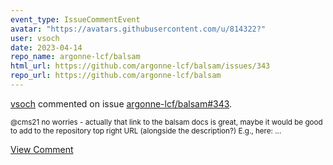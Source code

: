 ```yaml
---
event_type: IssueCommentEvent
avatar: "https://avatars.githubusercontent.com/u/814322?"
user: vsoch
date: 2023-04-14
repo_name: argonne-lcf/balsam
html_url: https://github.com/argonne-lcf/balsam/issues/343
repo_url: https://github.com/argonne-lcf/balsam
---
```


<a href='https://github.com/vsoch' target='_blank'>vsoch</a> commented on issue <a href='https://github.com/argonne-lcf/balsam/issues/343' target='_blank'>argonne-lcf/balsam#343</a>.

<small>@cms21 no worries - actually that link to the balsam docs is great, maybe it would be good to add to the repository top right URL (alongside the description?) E.g., here:...</small>

<a href='https://github.com/argonne-lcf/balsam/issues/343' target='_blank'>View Comment</a>